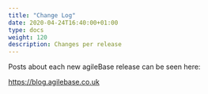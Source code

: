 ```yaml
---
title: "Change Log"
date: 2020-04-24T16:40:00+01:00
type: docs
weight: 120
description: Changes per release
---
```

Posts about each new agileBase release can be seen here:

https://blog.agilebase.co.uk
